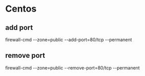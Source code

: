 # Centos

## add port

firewall-cmd --zone=public --add-port=80/tcp --permanent

## remove port

firewall-cmd --zone=public --remove-port=80/tcp --permanent

